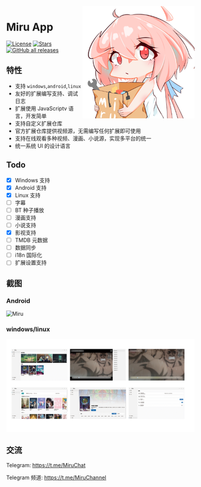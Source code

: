 <img align="right" width="300" src="./assets/icon/logo.png" alt="Miru 看板娘"/>

# Miru App

[![License](https://img.shields.io/github/license/miru-project/miru-app)](https://github.com/miru-project/miru-app/blob/main/LICENSE)
[![Stars](https://img.shields.io/github/stars/miru-project/miru-app)](https://github.com/miru-project/miru-app/stargazers)
[![GitHub all releases](https://img.shields.io/github/downloads/miru-project/miru-app/total)](https://github.com/miru-project/miru-app/releases/latest)

## 特性

- 支持 `windows`,`android`,`linux`
- 友好的扩展编写支持、调试日志
- 扩展使用 JavaScriptv 语言，开发简单
- 支持自定义扩展仓库
- 官方扩展仓库提供视频源，无需编写任何扩展即可使用
- 支持在线观看多种视频、漫画、小说源，实现多平台的统一
- 统一系统 UI 的设计语言

## Todo

- [x] Windows 支持
- [x] Android 支持
- [x] Linux 支持
- [ ] 字幕
- [ ] BT 种子播放
- [ ] 漫画支持
- [ ] 小说支持
- [x] 影视支持
- [ ] TMDB 元数据
- [ ] 数据同步
- [ ] i18n 国际化
- [ ] 扩展设置支持

## 截图

### Android

![Miru](assets/screenshot/miru-app.jpg.png)

### windows/linux

![Miru](assets/screenshot/miru-desktop.jpg.png)

## 交流

Telegram: https://t.me/MiruChat

Telegram 频道: https://t.me/MiruChannel
